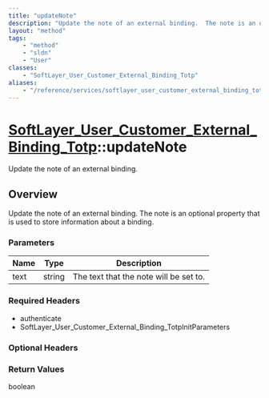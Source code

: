 ```yaml
---
title: "updateNote"
description: "Update the note of an external binding.  The note is an optional property that is used to store information about a bind... "
layout: "method"
tags:
    - "method"
    - "sldn"
    - "User"
classes:
    - "SoftLayer_User_Customer_External_Binding_Totp"
aliases:
    - "/reference/services/softlayer_user_customer_external_binding_totp/updateNote"
---
```

# [SoftLayer_User_Customer_External_Binding_Totp](/reference/services/SoftLayer_User_Customer_External_Binding_Totp)::updateNote

Update the note of an external binding.


## Overview 
Update the note of an external binding.  The note is an optional property that is used to store information about a binding. 

### Parameters 
|Name | Type | Description |
| --- | --- | --- |
|text| string| The text that the note will be set to.|


### Required Headers
* authenticate
* SoftLayer_User_Customer_External_Binding_TotpInitParameters

### Optional Headers

### Return Values
boolean

